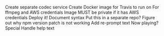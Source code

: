 Create separate codec service
Create Docker image for Travis to run on
    For ffmpeg and AWS credentials
    Image MUST be private if it has AWS credentials
Deploy it!
Document syntax
Put this in a separate repo?
Figure out why npm version patch is not working
Add re-prompt text
    Now playing?
    Special 
Handle help text
